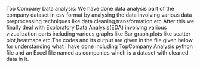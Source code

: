 Top Company Data analysis:
We have done data analysis part of the company dataset in csv format by analysing the data involving various data preprocessing techniques like data cleaning,transformation etc.After this we finally deal with Exploratory Data Analysis(EDA) involving various vizualization parts including various graphs like Bar graph,plots like scatter plot,heatmaps etc.The codes and its output are given in the file given below for understanding what i have done including TopCompany Analysis python file and an Excel file named as companies which is a dataset with cleaned data in it.


